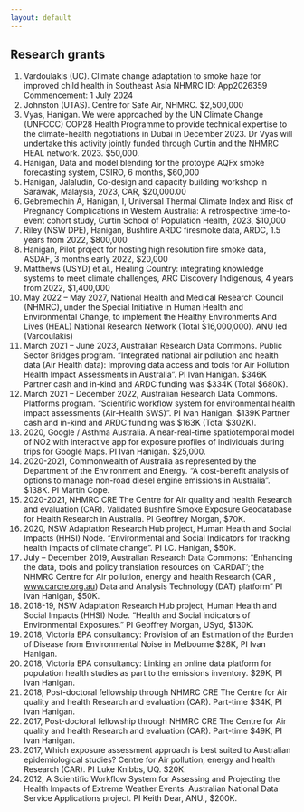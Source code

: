 ```yaml
---
layout: default
---
```


## Research grants

1. Vardoulakis (UC). Climate change adaptation to smoke haze for improved child health in Southeast Asia NHMRC ID: App2026359 Commencement: 1 July 2024
1. Johnston (UTAS). Centre for Safe Air, NHMRC. $2,500,000
1. Vyas, Hanigan. We were approached by the UN Climate Change (UNFCCC) COP28 Health Programme to provide technical expertise to the climate-health negotiations in Dubai in December 2023. Dr Vyas will undertake this activity jointly funded through Curtin and the NHMRC HEAL network. 2023. $50,000.
1. Hanigan, Data and model blending for the protoype AQFx smoke forecasting system, CSIRO, 6 months, $60,000
2. Hanigan, Jalaludin, Co-design and capacity building workshop in Sarawak, Malaysia, 2023, CAR, $20,000.00 
3. Gebremedhin A, Hanigan, I, Universal Thermal Climate Index and Risk of Pregnancy Complications in Western Australia: A retrospective time-to-event cohort study, Curtin School of Population Health, 2023, $10,000
4. Riley (NSW DPE), Hanigan, Bushfire ARDC firesmoke data, ARDC, 1.5 years from 2022, $800,000
5. Hanigan, Pilot project for hosting high resolution fire smoke data, ASDAF, 3 months early 2022, $20,000
6. Matthews (USYD) et al., Healing Country: integrating knowledge systems to meet climate challenges, ARC Discovery Indigenous, 4 years from 2022, $1,400,000
7. May 2022 – May 2027, National Health and Medical Research Council (NHMRC), under the Special Initiative in Human Health and Environmental Change, to implement the Healthy Environments And Lives (HEAL) National Research Network (Total $16,000,000). ANU led (Vardoulakis)
8. March 2021 – June 2023, Australian Research Data Commons. Public Sector Bridges program. “Integrated national air pollution and health data (Air Health data): Improving data access and tools for Air Pollution Health Impact Assessments in Australia”. PI Ivan Hanigan. $346K Partner cash and in-kind and ARDC funding was $334K (Total $680K).
9. March 2021 – December 2022, Australian Research Data Commons. Platforms program. “Scientific workflow system for environmental health impact assessments (Air-Health SWS)”. PI Ivan Hanigan. $139K Partner cash and in-kind and ARDC funding was $163K (Total $302K).
10. 2020, Google / Asthma Australia. A near-real-time spatiotemporal model of NO2 with interactive app for exposure profiles of individuals during trips for Google Maps. PI Ivan Hanigan. $25,000.
11. 2020-2021, Commonwealth of Australia as represented by the Department of the Environment and Energy. “A cost-benefit analysis of options to manage non-road diesel engine emissions in Australia”. $138K. PI Martin Cope.
12. 2020-2021, NHMRC CRE The Centre for Air quality and health Research and evaluation (CAR). Validated Bushfire Smoke Exposure Geodatabase for Health Research in Australia. PI Geoffrey Morgan, $70K.
13. 2020, NSW Adaptation Research Hub project, Human Health and Social Impacts (HHSI) Node. “Environmental and Social Indicators for tracking health impacts of climate change”. PI I.C. Hanigan, $50K.
14. July – December 2019, Australian Research Data Commons: “Enhancing the data, tools and policy translation resources on ‘CARDAT’; the NHMRC Centre for Air pollution, energy and health Research (CAR , www.carcre.org.au) Data and Analysis Technology (DAT) platform” PI Ivan Hanigan, $50K.
15. 2018-19, NSW Adaptation Research Hub project, Human Health and Social Impacts (HHSI) Node. “Health and Social indicators of Environmental Exposures.” PI Geoffrey Morgan, USyd, $130K.
16. 2018, Victoria EPA consultancy: Provision of an Estimation of the Burden of Disease from Environmental Noise in Melbourne $28K, PI Ivan Hanigan.
17. 2018, Victoria EPA consultancy: Linking an online data platform for population health studies as part to the emissions inventory. $29K, PI Ivan Hanigan.
18. 2018, Post-doctoral fellowship through NHMRC CRE The Centre for Air quality and health Research and evaluation (CAR). Part-time $34K, PI Ivan Hanigan.
19. 2017, Post-doctoral fellowship through NHMRC CRE The Centre for Air quality and health Research and evaluation (CAR). Part-time $49K, PI Ivan Hanigan.
20. 2017, Which exposure assessment approach is best suited to Australian epidemiological studies? Centre for Air pollution, energy and health Research (CAR). PI Luke Knibbs, UQ. $20K.
21. 2012, A Scientific Workflow System for Assessing and Projecting the Health Impacts of Extreme Weather Events. Australian National Data Service Applications project. PI Keith Dear, ANU., $200K.
